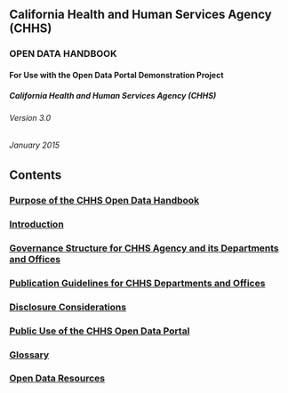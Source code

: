 ## California Health and Human Services Agency (CHHS)

### OPEN DATA HANDBOOK

#### For Use with the Open Data Portal Demonstration Project

##### California Health and Human Services Agency (CHHS)

###### Version 3.0

###### January 2015

## Contents

### [Purpose of the CHHS Open Data Handbook](0_purpose.md)

### [Introduction](1_introduction.md)

### [Governance Structure for CHHS Agency and its Departments and Offices](2_governance.md) 

### [Publication Guidelines for CHHS Departments and Offices](3_guidelines.md) 

### [Disclosure Considerations](4_disclosure.md)

### [Public Use of the CHHS Open Data Portal](5_use.md) 

### [Glossary](6_glossary.md)

### [Open Data Resources](7_resources.md)
